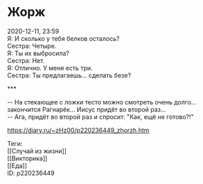 Жорж
=====

   
 2020-12-11, 23:59   
  Я: И сколько у тебя белков осталось?   
 Сестра: Четыре.   
 Я: Ты их выбросила?   
 Сестра: Нет.   
 Я: Отлично. У меня есть три.   
 Сестра: Ты предлагаешь... сделать безе?   
   
 \*\*\*   
   
 -- На стекающее с ложки тесто можно смотреть очень долго... закончится Рагнарёк... Иисус придёт во второй раз...   
 -- Ага, придёт во второй раз и спросит: "Как, ещё не готово?!"   
    
 <https://diary.ru/~zHz00/p220236449_zhorzh.htm>   
   
 Теги:   
 [[Случай из жизни]]   
 [[Викторика]]   
 [[Еда]]   
 ID: p220236449